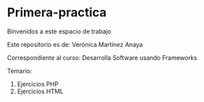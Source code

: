 # Primera-practica
Binvenidos a este espacio de trabajo

Este repositorio es de: Verónica Martínez Anaya

Correspondiente al curso: Desarrolla Software usando Frameworks

Temario:
1. Ejercicios PHP
2. Ejercicios HTML
